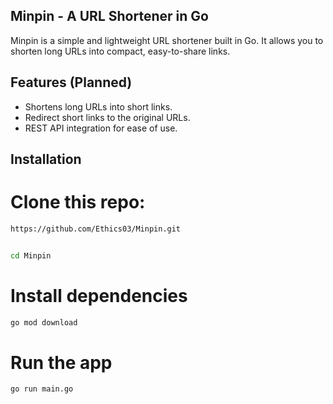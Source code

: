## Minpin - A URL Shortener in Go
<p>Minpin is a simple and lightweight URL shortener built in Go. It allows you to shorten long URLs into compact, easy-to-share links.</p>

## Features (Planned)
- Shortens long URLs into short links.
- Redirect short links to the original URLs.
- REST API integration for ease of use.


## Installation

# Clone this repo: 
```sh 
https://github.com/Ethics03/Minpin.git


cd Minpin
```
# Install dependencies 

```sh
go mod download
```

# Run the app

```sh
go run main.go
```




